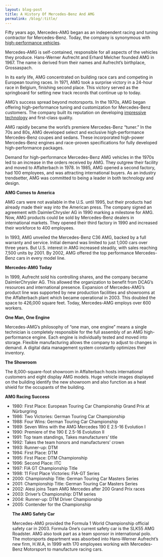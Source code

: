 ```yaml
---
layout: blog-post
title: A History Of Mercedes-Benz And AMG
permalink: /blog/:title/
---
```


<p>Fifty years ago, Mercedes-AMG began as an independent racing and tuning contractor for Mercedes-Benz. Today, the company is synonymous with <a href="http://localhost:8888/sbaBK/2017/03/15/market-manufacturer-modifies-mercedes-benz/">high-performance vehicles</a>.</p>

<p>Mercedes-AMG is self-contained, responsible for all aspects of the vehicles they produce. Hans-Werner Aufrecht and Erhard Melcher founded AMG in 1967. The name is derived from their names and Aufrecht’s birthplace, Grossaspach.</p>

<p>In its early life, AMG concentrated on building race cars and competing in European touring races. In 1971, AMG took a surprise victory in a 24-hour race in Belgium, finishing second place. This victory served as the springboard for setting new track records that continue up to today.</p>

<p>AMG’s success spread beyond motorsports. In the 1970s, AMG began offering high-performance tuning and customization for Mercedes-Benz customers. The company built its reputation on developing <a href="{{ site.url }}/blog/mercedes-benz-road-surface-scan-and-magic-body-control-technology-enabling-a-luxury-ride/">impressive technology</a> and first-class quality.</p>

<p>AMG rapidly became the world’s premiere Mercedes-Benz “tuner.” In the 70s and 80s, AMG developed select and exclusive high-performance Mercedes-Benz coupes and sedans. These incorporated high-power Mercedes-Benz engines and race-proven specifications for fully developed high-performance packages.</p>

<p>Demand for high-performance Mercedes-Benz AMG vehicles in the 1970s led to an increase in the orders received by AMG. They outgrew their facility and moved to Affalterbach in 1978. In 1985, AMG opened a second factory, had 100 employees, and was attracting international buyers. As an industry trendsetter, AMG was committed to being a leader in both technology and design.</p>

<p><strong>AMG Comes to America</strong></p>

<p>AMG cars were not available in the U.S. until 1995, but their products had already made their way into the American press. The company signed an agreement with DaimlerChrysler AG in 1990 marking a milestone for AMG. Now, AMG products could be sold by Mercedes-Benz dealers in international markets. They opened their third factory in 1990 and increased their workforce to 400 employees.</p>

<p>In 1993, AMG unveiled the Mercedes-Benz C36 AMG, backed by a full warranty and service. Initial demand was limited to just 1,000 cars over three years. But U.S. interest in AMG increased steadily, with sales reaching 7,500 units by 2001. By 2002, AMG offered the top performance Mercedes-Benz cars in every model line.</p>

<p><strong>Mercedes-AMG Today</strong></p>

<p>In 1999, Aufrecht sold his controlling shares, and the company became DaimlerChrysler AG. This allowed the organization to benefit from DCAG’s resources and international presence. Expansion of Mercedes-AMG’s product line was supported by new production facilities and showrooms at the Affalterbach plant which became operational in 2003. This doubled the space to 426,000 square feet. Today, Mercedes-AMG employs over 600 workers.</p>

<p><strong>One Man, One Engine</strong></p>

<p>Mercedes-AMG’s philosophy of “one man, one engine” means a single technician is completely responsible for the full assembly of an AMG high-performance engine. Each engine is individually tested and moved into storage. Flexible manufacturing allows the company to adjust to changes in demand. A digital data management system constantly optimizes their inventory.</p>

<p><strong>The Showroom</strong></p>

<p>The 8,000-square-foot showroom in Affalterbach hosts international customers and eight display AMG models. Huge vehicle images displayed on the building identify the new showroom and also function as a heat shield for the occupants of the building.</p>

<p><strong>AMG Racing Success</strong></p>

<ul>
	<li>1980: First Place: European Touring Car Championship Grand Prix at Nürburgring</li>
	<li>1986: Two Victories: German Touring Car Championship</li>
	<li>1988: Four Wins: German Touring Car Championship</li>
	<li>1989: Seven Wins with the AMG Mercedes 190 E 2.5-16 Evolution I</li>
	<li>1990: Premiere of the 190 E 2.5-16 Evolution II</li>
	<li>1991: Top team standings, Takes manufacturers’ title</li>
	<li>1992: Takes the team honors and manufacturers’ crown</li>
	<li>1993: Runner-up: DTM</li>
	<li>1994: First Place: DTM</li>
	<li>1995: First Place: DTM Championship</li>
	<li>1996: Second Place: ITC</li>
	<li>1997: FIA GT Championship Title</li>
	<li>1998: 11 First Place Victories: FIA-GT Series</li>
	<li>2000: Championship Title: German Touring Car Masters Series</li>
	<li>2001: Championship Title: German Touring Car Masters Series</li>
	<li>2002: Alesi joins Team AMG Mercedes after 200 Grand Prix races</li>
	<li>2003: Driver’s Championship: DTM series</li>
	<li>2004: Runner-up: DTM Driver Championship</li>
	<li>2005: Contender for the Championship</li>

<p><strong>The AMG Safety Car</strong></p>

<p>Mercedes-AMG provided the Formula 1 World Championship official safety car in 2003. Formula One’s current safety car is the SLK55 AMG Roadster. AMG also took part as a team sponsor in international polo. The motorsports department was absorbed into Hans-Werner Aufrecht’s new firm, H.W.A, in 1999 with 170 employees working with Mercedes-Benz Motorsport to manufacture racing cars.</p>